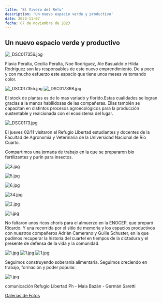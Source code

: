 ```yaml
---
title: 'El Vivero del Refu'
description: 'Un nuevo espacio verde y productivo'
date: 2023-11-07
fecha: 07 de noviembre de 2023
---
```


## Un nuevo espacio verde y productivo

![_DSC017356.jpg](/assets/images/2023-11-07-el-vivero-del-refu/upload_1f0d025ad4c6479e2f8895e01f571e8d.jpg)

Flavia Peralta, Cecilia Peralta, Noe Rodriguez, Ale Basualdo e Hilda Rodríguez son las responsables de este nuevo emprendimiento. De a poco y con mucho esfuerzo este espacio que tiene unos meses va tomando color.

![_DSC017355.jpg](/assets/images/2023-11-07-el-vivero-del-refu/upload_95d60c50d0320e29fe15fb05c977542e.jpg)
![_DSC017398.jpg](/assets/images/2023-11-07-el-vivero-del-refu/upload_70dd9b788bfdeff08cce33cd59ac8eb6.jpg)

El stock de plantas es de lo mas variado y florido.Estas cualidades se logran gracias a la manos habilidosas de las compañeras.
Ellas también se capacitan en distintos procesos agroecológicos para la producción sustentable y realcionada con el ecosistema del lugar.

![_DSC0173.jpg](/assets/images/2023-11-07-el-vivero-del-refu/upload_cd87be8f54ad710d19f8063e72341f02.jpg)

El jueves 02/11 visitaron el Refugio Libertad estudiantes y docentes de la Facultad de Agronomía y Veterinaria de la Universidad Nacional de Río Cuarto.


Compartimos una jornada de trabajo en la que se prepararon bio fertilizantes y purín para insectos.

![3.jpg](/assets/images/2023-11-07-el-vivero-del-refu/upload_26c6986d75b5025621b4177a81597d12.jpg)

![5.jpg](/assets/images/2023-11-07-el-vivero-del-refu/upload_0d62f2cec46334b724db700913e28077.jpg)

![6.jpg](/assets/images/2023-11-07-el-vivero-del-refu/upload_3f8a2f8602a5133ec19a8b6280b1c552.jpg)

![34.jpg](/assets/images/2023-11-07-el-vivero-del-refu/upload_2567ff8a50e1e923b8abbcd9563db2e1.jpg)

![2.jpg](/assets/images/2023-11-07-el-vivero-del-refu/upload_911859c6231c79696cdfca29b7fbc43c.jpg)

![1.jpg](/assets/images/2023-11-07-el-vivero-del-refu/upload_1d0e5f48e8c9819ed6e3715b8a5e715a.jpg)

No faltaron unos ricos choris para el almuerzo en la ENOCEP, que preparó Ricardo. Y una recorrida por el sitio de memoria y los espacios productivos con nuestros compañeros Adrián Camerano y Guille Schuster, en la que pudimos recuperar la historia del cuartel en tiempos de la dictadura y el presente de defensa de la vida y la comunidad.

![1.jpg](/assets/images/2023-11-07-el-vivero-del-refu/upload_30b651e12c27c7d7407b10eb27b4fab9.jpg)
![1.jpg](/assets/images/2023-11-07-el-vivero-del-refu/upload_62b95e21fd11fa5b333e12fa7e3240c0.jpg)
![1.jpg](/assets/images/2023-11-07-el-vivero-del-refu/upload_b522797b094e48fae63892c5912d2866.jpg)

Seguimos construyendo soberanía alimentaria.
Seguimos creciendo en trabajo, formación y poder popular.

![1.jpg](/assets/images/2023-11-07-el-vivero-del-refu/msg1266697745-163320.jpg)

comunicación Refugio Libertad
Ph - Maia Bazán - Germán Saretti

[Galerías de Fotos](https://refugio.libre.org.ar/fotos/2023-11-07-el-vivero-del-refu.html)

